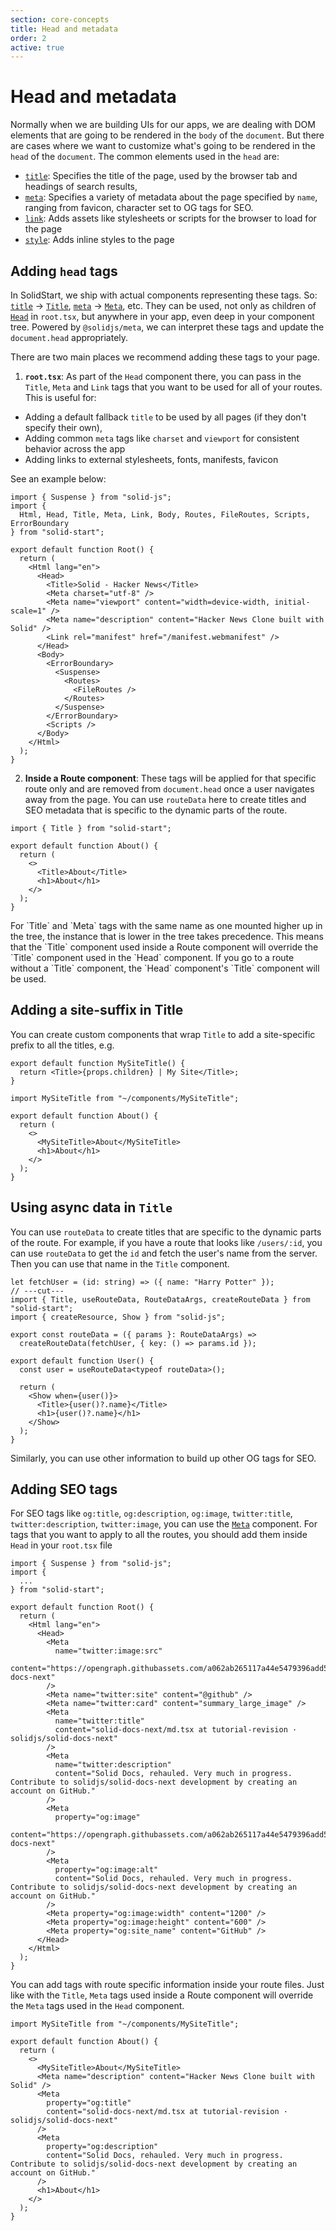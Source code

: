 ```yaml
---
section: core-concepts
title: Head and metadata
order: 2
active: true
---
```


# Head and metadata

<table-of-contents></table-of-contents>

Normally when we are building UIs for our apps, we are dealing with DOM elements that are going to be rendered in the `body` of the `document`. But there are cases where we want to customize what's going to be rendered in the `head` of the `document`. The common elements used in the `head` are:

- [`title`][nativetitle]: Specifies the title of the page, used by the browser tab and headings of search results,
- [`meta`][nativemeta]: Specifies a variety of metadata about the page specified by `name`, ranging from favicon, character set to OG tags for SEO.
- [`link`][nativelink]: Adds assets like stylesheets or scripts for the browser to load for the page
- [`style`][nativestyle]: Adds inline styles to the page

## Adding `head` tags

In SolidStart, we ship with actual components representing these tags. So: [`title`][nativetitle] -> [`Title`][title], [`meta`][nativemeta] -> [`Meta`][meta], etc. They can be used, not only as children of [`Head`][head] in `root.tsx`, but anywhere in your app, even deep in your component tree. Powered by `@solidjs/meta`, we can interpret these tags and update the `document.head` appropriately.

There are two main places we recommend adding these tags to your page.

1. **`root.tsx`**: As part of the `Head` component there, you can pass in the `Title`, `Meta` and `Link` tags that you want to be used for all of your routes. This is useful for:

- Adding a default fallback `title` to be used by all pages (if they don't specify their own),
- Adding common `meta` tags like `charset` and `viewport` for consistent behavior across the app
- Adding links to external stylesheets, fonts, manifests, favicon

See an example below:

```tsx {10-14} twoslash filename="root.tsx"
import { Suspense } from "solid-js";
import { 
  Html, Head, Title, Meta, Link, Body, Routes, FileRoutes, Scripts, ErrorBoundary
} from "solid-start";

export default function Root() {
  return (
    <Html lang="en">
      <Head>
        <Title>Solid - Hacker News</Title>
        <Meta charset="utf-8" />
        <Meta name="viewport" content="width=device-width, initial-scale=1" />
        <Meta name="description" content="Hacker News Clone built with Solid" />
        <Link rel="manifest" href="/manifest.webmanifest" />
      </Head>
      <Body>
        <ErrorBoundary>
          <Suspense>
            <Routes>
              <FileRoutes />
            </Routes>
          </Suspense>
        </ErrorBoundary>
        <Scripts />
      </Body>
    </Html>
  );
}
```

2. **Inside a Route component**: These tags will be applied for that specific route only and are removed from `document.head` once a user navigates away from the page. You can use `routeData` here to create titles and SEO metadata that is specific to the dynamic parts of the route.

```tsx {0,5}
import { Title } from "solid-start";

export default function About() {
  return (
    <>
      <Title>About</Title>
      <h1>About</h1>
    </>
  );
}
```

<aside title="Order of precedence of head tags" type="advanced">
  For `Title` and `Meta` tags with the same name as one mounted higher up in the tree, the instance
  that is lower in the tree takes precedence. This means that the `Title` component used inside a
  Route component will override the `Title` component used in the `Head` component. If you go to a
  route without a `Title` component, the `Head` component's `Title` component will be used.
</aside>

## Adding a site-suffix in Title

You can create custom components that wrap `Title` to add a site-specific prefix to all the titles, e.g.

```tsx
export default function MySiteTitle() {
  return <Title>{props.children} | My Site</Title>;
}
```

```tsx {0,5}
import MySiteTitle from "~/components/MySiteTitle";

export default function About() {
  return (
    <>
      <MySiteTitle>About</MySiteTitle>
      <h1>About</h1>
    </>
  );
}
```

## Using async data in `Title`

You can use `routeData` to create titles that are specific to the dynamic parts of the route. For example, if you have a route that looks like `/users/:id`, you can use `routeData` to get the `id` and fetch the user's name from the server. Then you can use that name in the `Title` component.

```tsx {0,5} twoslash
let fetchUser = (id: string) => ({ name: "Harry Potter" });
// ---cut---
import { Title, useRouteData, RouteDataArgs, createRouteData } from "solid-start";
import { createResource, Show } from "solid-js";

export const routeData = ({ params }: RouteDataArgs) => 
  createRouteData(fetchUser, { key: () => params.id });

export default function User() {
  const user = useRouteData<typeof routeData>();

  return (
    <Show when={user()}>
      <Title>{user()?.name}</Title>
      <h1>{user()?.name}</h1>
    </Show>
  );
}
```

Similarly, you can use other information to build up other OG tags for SEO.

## Adding SEO tags

For SEO tags like `og:title`, `og:description`, `og:image`, `twitter:title`, `twitter:description`, `twitter:image`, you can use the [`Meta`][meta] component. For tags that you want to apply to all the routes, you should add them inside `Head` in your `root.tsx` file

```tsx {9-33}
import { Suspense } from "solid-js";
import {
  ...
} from "solid-start";

export default function Root() {
  return (
    <Html lang="en">
      <Head>
        <Meta
          name="twitter:image:src"
          content="https://opengraph.githubassets.com/a062ab265117a44e5479396add57906d85de72b4dd278127be810c33e00768cf/solidjs/solid-docs-next"
        />
        <Meta name="twitter:site" content="@github" />
        <Meta name="twitter:card" content="summary_large_image" />
        <Meta
          name="twitter:title"
          content="solid-docs-next/md.tsx at tutorial-revision · solidjs/solid-docs-next"
        />
        <Meta
          name="twitter:description"
          content="Solid Docs, rehauled. Very much in progress. Contribute to solidjs/solid-docs-next development by creating an account on GitHub."
        />
        <Meta
          property="og:image"
          content="https://opengraph.githubassets.com/a062ab265117a44e5479396add57906d85de72b4dd278127be810c33e00768cf/solidjs/solid-docs-next"
        />
        <Meta
          property="og:image:alt"
          content="Solid Docs, rehauled. Very much in progress. Contribute to solidjs/solid-docs-next development by creating an account on GitHub."
        />
        <Meta property="og:image:width" content="1200" />
        <Meta property="og:image:height" content="600" />
        <Meta property="og:site_name" content="GitHub" />
      </Head>
    </Html>
  );
}
```

You can add tags with route specific information inside your route files. Just like with the `Title`, `Meta` tags used inside a Route component will override the `Meta` tags used in the `Head` component.

```tsx {6-14}
import MySiteTitle from "~/components/MySiteTitle";

export default function About() {
  return (
    <>
      <MySiteTitle>About</MySiteTitle>
      <Meta name="description" content="Hacker News Clone built with Solid" />
      <Meta
        property="og:title"
        content="solid-docs-next/md.tsx at tutorial-revision · solidjs/solid-docs-next"
      />
      <Meta
        property="og:description"
        content="Solid Docs, rehauled. Very much in progress. Contribute to solidjs/solid-docs-next development by creating an account on GitHub."
      />
      <h1>About</h1>
    </>
  );
}
```

[link]: /api/Link
[title]: /api/Title
[meta]: /api/Meta
[head]: /api/Head
[nativelink]: https://developer.mozilla.org/en-US/docs/Web/HTML/Element/link
[nativestyle]: https://developer.mozilla.org/en-US/docs/Web/HTML/Element/style
[nativemeta]: https://developer.mozilla.org/en-US/docs/Web/HTML/Element/meta
[nativetitle]: https://developer.mozilla.org/en-US/docs/Web/HTML/Element/title
[nativehead]: https://developer.mozilla.org/en-US/docs/Web/HTML/Element/head
